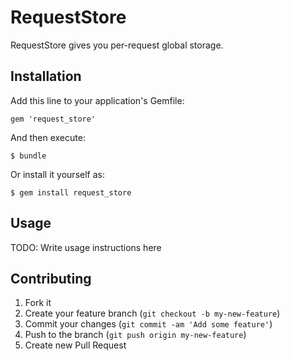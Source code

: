 # RequestStore

RequestStore gives you per-request global storage.

## Installation

Add this line to your application's Gemfile:

    gem 'request_store'

And then execute:

    $ bundle

Or install it yourself as:

    $ gem install request_store

## Usage

TODO: Write usage instructions here

## Contributing

1. Fork it
2. Create your feature branch (`git checkout -b my-new-feature`)
3. Commit your changes (`git commit -am 'Add some feature'`)
4. Push to the branch (`git push origin my-new-feature`)
5. Create new Pull Request
